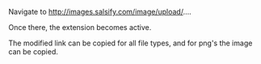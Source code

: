 Navigate to http://images.salsify.com/image/upload/....

Once there, the extension becomes active.

The modified link can be copied for all file types, and for png's the image can be copied.
